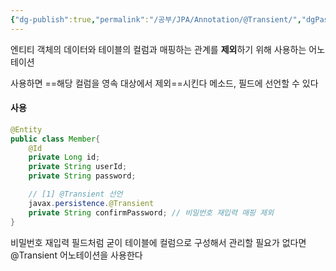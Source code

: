 ```yaml
---
{"dg-publish":true,"permalink":"/공부/JPA/Annotation/@Transient/","dgPassFrontmatter":true}
---
```



엔티티 객체의 데이터와 테이블의 컬럼과 매핑하는 관계를 **제외**하기 위해 사용하는 어노테이션

사용하면 ==해당 컬럼을 영속 대상에서 제외==시킨다
메소드, 필드에 선언할 수 있다

#### 사용
```java
@Entity
public class Member{
    @Id
    private Long id;
    private String userId;
    private String password;

    // [1] @Transient 선언
    javax.persistence.@Transient 
    private String confirmPassword; // 비밀번호 재입력 매핑 제외
}
```

비밀번호 재입력 필드처럼 굳이  테이블에 컬럼으로 구성해서 관리할 필요가 없다면 @Transient 어노테이션을 사용한다